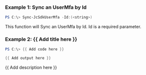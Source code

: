 ### Example 1: Sync an UserMfa by Id
```powershell
PS C:\> Sync-JcSdkUserMfa -Id:(<string>)


```

This function will Sync an UserMfa by Id. Id is a required parameter.

### Example 2: {{ Add title here }}
```powershell
PS C:\> {{ Add code here }}

{{ Add output here }}
```

{{ Add description here }}

